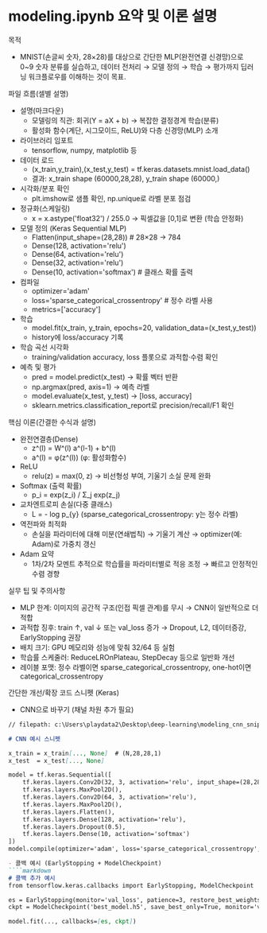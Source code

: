 # modeling.ipynb 요약 및 이론 설명

목적  
- MNIST(손글씨 숫자, 28×28)를 대상으로 간단한 MLP(완전연결 신경망)으로 0~9 숫자 분류를 실습하고, 데이터 전처리 → 모델 정의 → 학습 → 평가까지 딥러닝 워크플로우를 이해하는 것이 목표.

파일 흐름(셀별 설명)
- 설명(마크다운)
  - 모델링의 직관: 회귀(Y = aX + b) → 복잡한 결정경계 학습(분류)
  - 활성화 함수(계단, 시그모이드, ReLU)와 다층 신경망(MLP) 소개
- 라이브러리 임포트
  - tensorflow, numpy, matplotlib 등
- 데이터 로드
  - (x_train,y_train),(x_test,y_test) = tf.keras.datasets.mnist.load_data()
  - 결과: x_train shape (60000,28,28), y_train shape (60000,)
- 시각화/분포 확인
  - plt.imshow로 샘플 확인, np.unique로 라벨 분포 점검
- 정규화(스케일링)
  - x = x.astype('float32') / 255.0  → 픽셀값을 [0,1]로 변환 (학습 안정화)
- 모델 정의 (Keras Sequential MLP)
  - Flatten(input_shape=(28,28))  # 28×28 → 784
  - Dense(128, activation='relu')
  - Dense(64, activation='relu')
  - Dense(32, activation='relu')
  - Dense(10, activation='softmax')  # 클래스 확률 출력
- 컴파일
  - optimizer='adam'
  - loss='sparse_categorical_crossentropy'  # 정수 라벨 사용
  - metrics=['accuracy']
- 학습
  - model.fit(x_train, y_train, epochs=20, validation_data=(x_test,y_test))
  - history에 loss/accuracy 기록
- 학습 곡선 시각화
  - training/validation accuracy, loss 플롯으로 과적합·수렴 확인
- 예측 및 평가
  - pred = model.predict(x_test)  → 확률 벡터 반환
  - np.argmax(pred, axis=1)  → 예측 라벨
  - model.evaluate(x_test, y_test)  → [loss, accuracy]
  - sklearn.metrics.classification_report로 precision/recall/F1 확인

핵심 이론(간결한 수식과 설명)
- 완전연결층(Dense)
  - z^(l) = W^(l) a^(l-1) + b^(l)
  - a^(l) = φ(z^(l)) (φ: 활성화함수)
- ReLU
  - relu(z) = max(0, z)  → 비선형성 부여, 기울기 소실 문제 완화
- Softmax (출력 확률)
  - p_i = exp(z_i) / Σ_j exp(z_j)
- 교차엔트로피 손실(다중 클래스)
  - L = - log p_{y}  (sparse_categorical_crossentropy: y는 정수 라벨)
- 역전파와 최적화
  - 손실을 파라미터에 대해 미분(연쇄법칙) → 기울기 계산 → optimizer(예: Adam)로 가중치 갱신
- Adam 요약
  - 1차/2차 모멘트 추적으로 학습률을 파라미터별로 적응 조정 → 빠르고 안정적인 수렴 경향

실무 팁 및 주의사항
- MLP 한계: 이미지의 공간적 구조(인접 픽셀 관계)를 무시 → CNN이 일반적으로 더 적합
- 과적합 징후: train ↑, val ↓ 또는 val_loss 증가 → Dropout, L2, 데이터증강, EarlyStopping 권장
- 배치 크기: GPU 메모리와 성능에 맞춰 32/64 등 실험
- 학습률 스케줄러: ReduceLROnPlateau, StepDecay 등으로 일반화 개선
- 레이블 포맷: 정수 라벨이면 sparse_categorical_crossentropy, one-hot이면 categorical_crossentropy

간단한 개선/확장 코드 스니펫 (Keras)
- CNN으로 바꾸기 (채널 차원 추가 필요)
````markdown
// filepath: c:\Users\playdata2\Desktop\deep-learning\modeling_cnn_snippet.md

# CNN 예시 스니펫

x_train = x_train[..., None]  # (N,28,28,1)
x_test  = x_test[..., None]

model = tf.keras.Sequential([
    tf.keras.layers.Conv2D(32, 3, activation='relu', input_shape=(28,28,1)),
    tf.keras.layers.MaxPool2D(),
    tf.keras.layers.Conv2D(64, 3, activation='relu'),
    tf.keras.layers.MaxPool2D(),
    tf.keras.layers.Flatten(),
    tf.keras.layers.Dense(128, activation='relu'),
    tf.keras.layers.Dropout(0.5),
    tf.keras.layers.Dense(10, activation='softmax')
])
model.compile(optimizer='adam', loss='sparse_categorical_crossentropy', metrics=['accuracy'])

- 콜백 예시 (EarlyStopping + ModelCheckpoint)
````markdown
# 콜백 추가 예시
from tensorflow.keras.callbacks import EarlyStopping, ModelCheckpoint

es = EarlyStopping(monitor='val_loss', patience=3, restore_best_weights=True)
ckpt = ModelCheckpoint('best_model.h5', save_best_only=True, monitor='val_loss')

model.fit(..., callbacks=[es, ckpt])